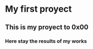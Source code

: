 <h1>My first proyect</h1>
<h2>This is my proyect to 0x00</h2>
<h3>Here stay the results of my works</h3>
